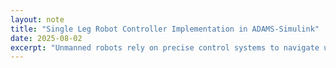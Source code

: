 ```yaml
---
layout: note
title: "Single Leg Robot Controller Implementation in ADAMS-Simulink"
date: 2025-08-02
excerpt: "Unmanned robots rely on precise control systems to navigate uneven terrain, but what if a single leg could be the key to unlocking superior balance and agility? Delve into the fascinating world of robotic control systems and discover how AD"
---
```


